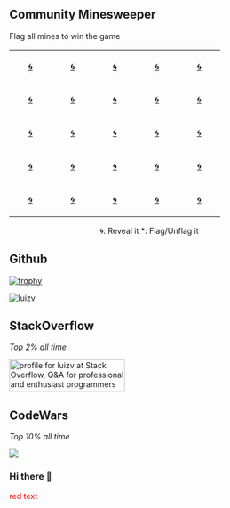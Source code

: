 ## Community Minesweeper
Flag all mines to win the game
<div align="center">
  
<!-- BEGIN MINESWEEP BOARD -->
<table border="0"><tbody><tr><td align="center" width=60 height=60><a href="https://minesweep-nine.vercel.app/reveal/0/0">🌀</a></td><td align="center" width=60 height=60><a href="https://minesweep-nine.vercel.app/reveal/0/1">🌀</a></td><td align="center" width=60 height=60><a href="https://minesweep-nine.vercel.app/reveal/0/2">🌀</a></td><td align="center" width=60 height=60><a href="https://minesweep-nine.vercel.app/reveal/0/3">🌀</a></td><td align="center" width=60 height=60><a href="https://minesweep-nine.vercel.app/reveal/0/4">🌀</a></td></tr><tr><td align="center" width=60 height=60><a href="https://minesweep-nine.vercel.app/reveal/1/0">🌀</a></td><td align="center" width=60 height=60><a href="https://minesweep-nine.vercel.app/reveal/1/1">🌀</a></td><td align="center" width=60 height=60><a href="https://minesweep-nine.vercel.app/reveal/1/2">🌀</a></td><td align="center" width=60 height=60><a href="https://minesweep-nine.vercel.app/reveal/1/3">🌀</a></td><td align="center" width=60 height=60><a href="https://minesweep-nine.vercel.app/reveal/1/4">🌀</a></td></tr><tr><td align="center" width=60 height=60><a href="https://minesweep-nine.vercel.app/reveal/2/0">🌀</a></td><td align="center" width=60 height=60><a href="https://minesweep-nine.vercel.app/reveal/2/1">🌀</a></td><td align="center" width=60 height=60><a href="https://minesweep-nine.vercel.app/reveal/2/2">🌀</a></td><td align="center" width=60 height=60><a href="https://minesweep-nine.vercel.app/reveal/2/3">🌀</a></td><td align="center" width=60 height=60><a href="https://minesweep-nine.vercel.app/reveal/2/4">🌀</a></td></tr><tr><td align="center" width=60 height=60><a href="https://minesweep-nine.vercel.app/reveal/3/0">🌀</a></td><td align="center" width=60 height=60><a href="https://minesweep-nine.vercel.app/reveal/3/1">🌀</a></td><td align="center" width=60 height=60><a href="https://minesweep-nine.vercel.app/reveal/3/2">🌀</a></td><td align="center" width=60 height=60><a href="https://minesweep-nine.vercel.app/reveal/3/3">🌀</a></td><td align="center" width=60 height=60><a href="https://minesweep-nine.vercel.app/reveal/3/4">🌀</a></td></tr><tr><td align="center" width=60 height=60><a href="https://minesweep-nine.vercel.app/reveal/4/0">🌀</a></td><td align="center" width=60 height=60><a href="https://minesweep-nine.vercel.app/reveal/4/1">🌀</a></td><td align="center" width=60 height=60><a href="https://minesweep-nine.vercel.app/reveal/4/2">🌀</a></td><td align="center" width=60 height=60><a href="https://minesweep-nine.vercel.app/reveal/4/3">🌀</a></td><td align="center" width=60 height=60><a href="https://minesweep-nine.vercel.app/reveal/4/4">🌀</a></td></tr></tbody></table>
<!-- END MINESWEEP BOARD -->
🌀: Reveal it
*: Flag/Unflag it

</div>

## Github
<!-- Only commenting out because it's cool, despite it didn't reflect my top languages and true stats becuz only consider public repos. 
[![Luiz's github stats](https://github-readme-stats.vercel.app/api?username=luizv&show_icons=true)](https://github.com/luizv)   [![Top Langs](https://github-readme-stats.vercel.app/api/top-langs/?username=luizv&layout=compact)](https://github.com/luizv)
 -->
[![trophy](https://github-profile-trophy.vercel.app/?username=luizv&rank=SECRET,SSS,SS,S,AAA,AA,A,B)](https://github.com/ryo-ma/github-profile-trophy)



<p><img align="center" src="https://github-readme-streak-stats.herokuapp.com/?user=luizv&" alt="luizv" /></p>

<!-- <p>&nbsp;<img align="center" src="https://github-readme-stats.vercel.app/api?username=luizv&show_icons=true&locale=en" alt="luizv" /></p> -->
<!-- ![Metrics](https://metrics.lecoq.io/luizv?template=classic&base.header=0&gists=1&lines=1&config.timezone=America%2FToronto) -->
<!-- https://myreadme.vercel.app/api/embed/luizv?panels=userstatistics,toprepositories,toplanguages,commitgraph -->

## StackOverflow
<i>Top 2% all time</i>

<a href="https://stackoverflow.com/users/6704959/luizv"><img src="https://stackoverflow.com/users/flair/6704959.png" width="208" height="58" alt="profile for luizv at Stack Overflow, Q&amp;A for professional and enthusiast programmers" title="profile for luizv at Stack Overflow, Q&amp;A for professional and enthusiast programmers"></a>

<!-- [![Luizv StackOverflow](https://stackoverflow-badge.herokuapp.com/api/StackOverflowBadge/6704959)](https://stackoverflow.com/users/6704959/luizv) -->

## CodeWars
<i>Top 10% all time</i>

<a href="https://www.codewars.com/users/luizv/stats"><img src="https://www.codewars.com/users/luizv/badges/large"></a>


### Hi there 👋

<!--
**luizv/luizv** is a ✨ _special_ ✨ repository because its `README.md` (this file) appears on your GitHub profile.

Here are some ideas to get you started:

- 🔭 I’m currently working on 
- 🌱 I’m currently learning ...
- 👯 I’m looking to collaborate on ...
- 🤔 I’m looking for help with ...
- 💬 Ask me about ...
- 📫 How to reach me: ...
- 😄 Pronouns: ...
- ⚡ Fun fact: ...
-->

<span style="color:red">red text</span>
